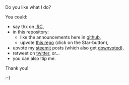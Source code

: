 Do you like what I do?

You could:
* say thx on [IRC](https://kiwiirc.com/client/irc.freenode.net:6667/#gridcoin-social),
* in this repository:
  * like the announcements here in [github](https://github.com/Erkan-Yilmaz/GRC/issues),
  * upvote [this repo](https://github.com/Erkan-Yilmaz/GRC) (click on the Star-button),
* upvote my [steemit](https://github.com/Erkan-Yilmaz/GRC/blob/master/steemit.md) posts (which also get [downvoted](https://github.com/Erkan-Yilmaz/GRC/blob/master/steemit.md)),
* retweet on [twitter](https://twitter.com/GridcoinIRC), or...
* you can also !tip me.

Thank you!

:-)
